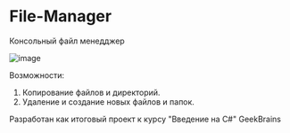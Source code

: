 # File-Manager

Консольный файл менедджер

![image](https://user-images.githubusercontent.com/78599846/114285832-c22af600-9a62-11eb-88d6-2dae88057305.png)

Возможности:

1. Копирование файлов и директорий.
2. Удаление и создание новых файлов и папок.


Разработан как итоговый проект к курсу "Введение на C#" GeekBrains
